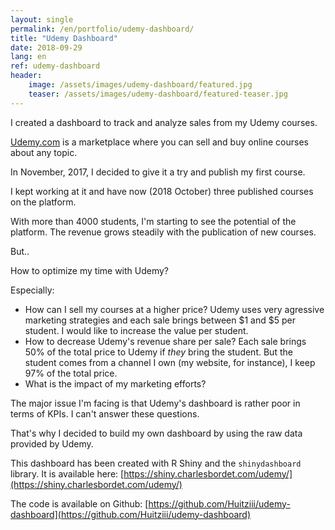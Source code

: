 ```yaml
---
layout: single
permalink: /en/portfolio/udemy-dashboard/
title: "Udemy Dashboard"
date: 2018-09-29
lang: en
ref: udemy-dashboard
header:
    image: /assets/images/udemy-dashboard/featured.jpg
    teaser: /assets/images/udemy-dashboard/featured-teaser.jpg
---
```


I created a dashboard to track and analyze sales from my Udemy courses.

[Udemy.com](https://www.udemy.com/) is a marketplace where you can sell and buy online courses about any topic.

In November, 2017, I decided to give it a try and publish my first course.

I kept working at it and have now (2018 October) three published courses on the platform.

With more than 4000 students, I'm starting to see the potential of the platform. The revenue grows steadily with the publication of new courses.

But..

How to optimize my time with Udemy?

Especially:

* How can I sell my courses at a higher price? Udemy uses very agressive marketing strategies and each sale brings between $1 and $5 per student. I would like to increase the value per student.
* How to decrease Udemy's revenue share per sale? Each sale brings 50% of the total price to Udemy if *they* bring the student. But the student comes from a channel I own (my website, for instance), I keep 97% of the total price.
* What is the impact of my marketing efforts?

The major issue I'm facing is that Udemy's dashboard is rather poor in terms of KPIs. I can't answer these questions.

That's why I decided to build my own dashboard by using the raw data provided by Udemy.

This dashboard has been created with R Shiny and the `shinydashboard` library. It is available here: [https://shiny.charlesbordet.com/udemy/](https://shiny.charlesbordet.com/udemy/)

The code is available on Github: [https://github.com/Huitziii/udemy-dashboard](https://github.com/Huitziii/udemy-dashboard)
